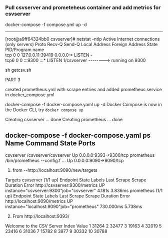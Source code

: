 ### Pull csvserver and prometeheus container and add metrics for csvserver
docker-compose -f compose.yml up -d

------------------

[root@a9ff64324bb0 csvserver]# netstat -ntlp
Active Internet connections (only servers)
Proto Recv-Q Send-Q Local Address           Foreign Address         State       PID/Program name    
tcp        0      0 127.0.0.11:39419        0.0.0.0:*               LISTEN      -                   
tcp6       0      0 :::9300                 :::*                    LISTEN      1/csvserver     --------> running on 9300

sh getcsv.sh

PART 3

created prometheus.yml with scrape entries  and added prometheus service in docker_compose.yml 

docker-compose -f docker-compose.yaml up -d
Docker Compose is now in the Docker CLI, try `docker compose up`

Creating csvserver  ... done
Creating prometheus ... done

 docker-compose -f docker-compose.yaml ps   
   Name                 Command               State           Ports         
----------------------------------------------------------------------------
csvserver    /csvserver/csvserver             Up      0.0.0.0:9393->9300/tcp
prometheus   /bin/prometheus --config.f ...   Up      0.0.0.0:9090->9090/tcp


1) from  --http://localhost:9090/new/targets


Targets
csvserver (1/1 up)
Endpoint	State	Labels	Last Scrape	Scrape Duration	Error
http://csvserver:9300/metrics	UP	
instance="csvserver:9300"job="csvserver"
4.181s	3.836ms	
prometheus (1/1 up)
Endpoint	State	Labels	Last Scrape	Scrape Duration	Error
http://localhost:9090/metrics	UP	
instance="localhost:9090"job="prometheus"
730.000ms	5.738ms	


2) From  http://localhost:9393/


Welcome to the CSV Server
Index	Value
1	31264
2	32477
3	19163
4	32019
5	23416
6	31036
7	15782
8	3977
9	30332
10	30788

